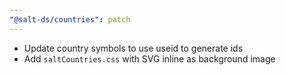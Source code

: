 ```yaml
---
"@salt-ds/countries": patch
---
```


- Update country symbols to use useid to generate ids
- Add `saltCountries.css` with SVG inline as background image
